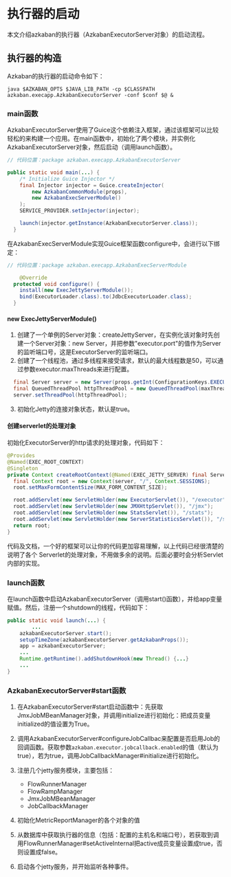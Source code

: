 # 执行器的启动

本文介绍azkaban的执行器（AzkabanExecutorServer对象）的启动流程。



## 执行器的构造
Azkaban的执行器的启动命令如下：
```shell
java $AZKABAN_OPTS $JAVA_LIB_PATH -cp $CLASSPATH azkaban.execapp.AzkabanExecutorServer -conf $conf $@ &
```



### main函数

AzkabanExecutorServer使用了Guice这个依赖注入框架，通过该框架可以比较轻松的来构建一个应用。在main函数中，初始化了两个模块，并实例化AzkabanExecutorServer对象，然后启动（调用launch函数）。

```java
// 代码位置：package azkaban.execapp.AzkabanExecutorServer

public static void main(...) {
    /* Initialize Guice Injector */
    final Injector injector = Guice.createInjector(
        new AzkabanCommonModule(props),
        new AzkabanExecServerModule()
    );
    SERVICE_PROVIDER.setInjector(injector);

    launch(injector.getInstance(AzkabanExecutorServer.class));
  }
```

在AzkabanExecServerModule实现Guice框架函数configure中，会进行以下绑定：

```java
// 代码位置：package azkaban.execapp.AzkabanExecServerModule

	@Override
  protected void configure() {
    install(new ExecJettyServerModule());
    bind(ExecutorLoader.class).to(JdbcExecutorLoader.class);
  }
```



#### new ExecJettyServerModule()

1. 创建了一个单例的Server对象：createJettyServer，在实例化该对象时先创建一个Server对象：new Server，并把参数"executor.port"的值作为Server的监听端口号，这是ExecutorServer的监听端口。
2. 创建了一个线程池，通过多线程来接受请求，默认的最大线程数是50，可以通过参数executor.maxThreads来进行配置。

```java
  final Server server = new Server(props.getInt(ConfigurationKeys.EXECUTOR_PORT, 0));
  final QueuedThreadPool httpThreadPool = new QueuedThreadPool(maxThreads);
  server.setThreadPool(httpThreadPool);
```

3. 初始化Jetty的连接对象状态，默认是true。

#### 创建serverlet的处理对象

初始化ExecutorServer的http请求的处理对象，代码如下：

```java
@Provides
@Named(EXEC_ROOT_CONTEXT)
@Singleton
private Context createRootContext(@Named(EXEC_JETTY_SERVER) final Server server) {
  final Context root = new Context(server, "/", Context.SESSIONS);
  root.setMaxFormContentSize(MAX_FORM_CONTENT_SIZE);

  root.addServlet(new ServletHolder(new ExecutorServlet()), "/executor");
  root.addServlet(new ServletHolder(new JMXHttpServlet()), "/jmx");
  root.addServlet(new ServletHolder(new StatsServlet()), "/stats");
  root.addServlet(new ServletHolder(new ServerStatisticsServlet()), "/serverStatistics");
  return root;
}
```

代码及文档，一个好的框架可以让你的代码更加容易理解，以上代码已经很清楚的说明了各个 Serverlet的处理对象，不用做多余的说明。后面必要时会分析Servlet内部的实现。

### launch函数

在launch函数中启动AzkabanExecutorServer（调用start()函数），并给app变量赋值。然后，注册一个shutdown的线程，代码如下：

```java
public static void launch(...) {
		...
    azkabanExecutorServer.start();
    setupTimeZone(azkabanExecutorServer.getAzkabanProps());
    app = azkabanExecutorServer;
    ...
    Runtime.getRuntime().addShutdownHook(new Thread() {...}
	...
}
```

### AzkabanExecutorServer#start函数

1. 在AzkabanExecutorServer#start启动函数中：先获取JmxJobMBeanManager对象，并调用initialize进行初始化：把成员变量initialized的值设置为True。
2. 调用AzkabanExecutorServer#configureJobCallbac来配置是否启用Job的回调函数。获取参数`azkaban.executor.jobcallback.enabled`的值（默认为true），若为true，调用JobCallbackManager#initialize进行初始化。
3. 注册几个jetty服务模块，主要包括：
   * FlowRunnerManager
   * FlowRampManager
   * JmxJobMBeanManager
   * JobCallbackManager

4. 初始化MetricReportManager的各个对象的值

5. 从数据库中获取执行器的信息（包括：配置的主机名和端口号），若获取到调用FlowRunnerManager#setActiveInternal把active成员变量设置成true，否则设置成false。
6. 启动各个jetty服务，并开始监听各种事件。



